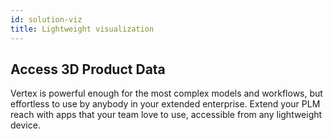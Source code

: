 ```yaml
---
id: solution-viz
title: Lightweight visualization
---
```


## Access 3D Product Data

Vertex is powerful enough for the most complex models and workflows, but effortless to use by anybody in your extended enterprise. Extend your PLM reach with apps that your team love to use, accessible from any lightweight device.
